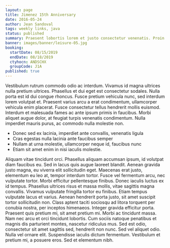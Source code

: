 ```yaml
---
layout: page
title: Jimenez 15th Anniversary
date: 2016-05-24
author: Jean Sandoval
tags: weekly links, java
status: published
summary: Praesent lobortis lorem et justo consectetur venenatis. Proin tempor.
banner: images/banner/leisure-05.jpg
booking:
  startDate: 08/15/2019
  endDate: 08/18/2019
  ctyhocn: ANDSCHX
  groupCode: J1A
published: true
---
```

Vestibulum rutrum commodo odio ac interdum. Vivamus id magna ultrices nulla pretium ultrices. Phasellus et dui eget est consectetur sodales. Nulla porta est id dui congue rhoncus. Fusce pretium vehicula nunc, sed interdum lorem volutpat et. Praesent varius arcu a erat condimentum, ullamcorper vehicula enim placerat. Fusce consectetur tellus hendrerit mollis euismod. Interdum et malesuada fames ac ante ipsum primis in faucibus. Morbi aliquet augue dolor, at feugiat turpis venenatis condimentum. Nulla imperdiet mauris purus, ac commodo nulla molestie non.

* Donec sed ex lacinia, imperdiet ante convallis, venenatis ligula
* Cras egestas nulla lacinia ante faucibus semper
* Nullam at urna molestie, ullamcorper neque id, faucibus nunc
* Etiam sit amet enim in nisi iaculis molestie.

Aliquam vitae tincidunt orci. Phasellus aliquam accumsan ipsum, id volutpat diam faucibus eu. Sed in lacus quis augue laoreet blandit. Aenean gravida justo magna, eu viverra elit sollicitudin eget. Maecenas erat justo, elementum eu leo at, tempor interdum tortor. Fusce vel fermentum arcu, nec vulputate tortor. Morbi efficitur pellentesque finibus. Donec iaculis luctus ex id tempus. Phasellus ultrices risus et massa mollis, vitae sagittis magna convallis. Vivamus vulputate fringilla tortor eu finibus. Etiam tempus vulputate lacus et varius. Aenean hendrerit porta justo, sit amet suscipit tortor sollicitudin non.
Class aptent taciti sociosqu ad litora torquent per conubia nostra, per inceptos himenaeos. Integer gravida efficitur porta. Praesent quis pretium mi, sit amet pretium mi. Morbi ac tincidunt massa. Nam nec arcu et orci tincidunt lobortis. Cum sociis natoque penatibus et magnis dis parturient montes, nascetur ridiculus mus. Sed est odio, consectetur sit amet sagittis sed, hendrerit non nunc. Sed vel aliquet odio. Nulla vel ornare elit. Suspendisse iaculis dictum fermentum. Vestibulum et pretium mi, a posuere eros. Sed et elementum nibh.
